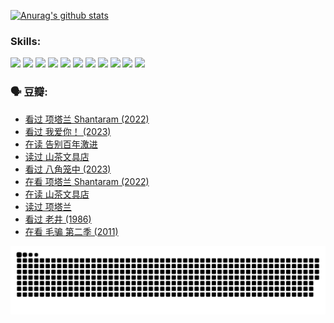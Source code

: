 
[![Anurag's github stats](https://github-readme-stats.vercel.app/api?username=w940853815)](https://github.com/anuraghazra/github-readme-stats)

### Skills:

<code><img height="32" src="https://cdn.jsdelivr.net/npm/simple-icons@v5/icons/python.svg"></code>
<code><img height="32" src="https://cdn.jsdelivr.net/npm/simple-icons@v5/icons/javascript.svg"></code>
<code><img height="32" src="https://cdn.jsdelivr.net/npm/simple-icons@v5/icons/django.svg"></code>
<code><img height="32" src="https://cdn.jsdelivr.net/npm/simple-icons@v5/icons/flask.svg"></code>
<code><img height="32" src="https://cdn.jsdelivr.net/npm/simple-icons@v5/icons/vuetify.svg"></code>
<code><img height="32" src="https://cdn.jsdelivr.net/npm/simple-icons@v5/icons/git.svg"></code>
<code><img height="32" src="https://cdn.jsdelivr.net/npm/simple-icons@v5/icons/docker.svg"></code>
<code><img height="32" src="https://cdn.jsdelivr.net/npm/simple-icons@v5/icons/postgresql.svg"></code>
<code><img height="32" src="https://cdn.jsdelivr.net/npm/simple-icons@v5/icons/elasticsearch.svg"></code>
<code><img height="32" src="https://cdn.jsdelivr.net/npm/simple-icons@v5/icons/macos.svg"></code>
<code><img height="32" src="https://cdn.jsdelivr.net/npm/simple-icons@v5/icons/linux.svg"></code>

### 🗣 豆瓣:

<!-- DOUBAN-ACTIVITIES:START -->
- [看过 项塔兰 Shantaram‎ (2022)](https://www.douban.com/people/136069238/status/4387849946/?_i=96241614)
- [看过 我爱你！‎ (2023)](https://www.douban.com/people/136069238/status/4385556252/?_i=96241614)
- [在读 告别百年激进](https://www.douban.com/people/136069238/status/4374953075/?_i=96241614)
- [读过 山茶文具店](https://www.douban.com/people/136069238/status/4374952154/?_i=96241614)
- [看过 八角笼中‎ (2023)](https://www.douban.com/people/136069238/status/4367541707/?_i=96241614)
- [在看 项塔兰 Shantaram‎ (2022)](https://www.douban.com/people/136069238/status/4365497032/?_i=96241614)
- [在读 山茶文具店](https://www.douban.com/people/136069238/status/4364620725/?_i=96241614)
- [读过 项塔兰](https://www.douban.com/people/136069238/status/4364620288/?_i=96241614)
- [看过 老井‎ (1986)](https://www.douban.com/people/136069238/status/4362366672/?_i=96241614)
- [在看 毛骗 第二季‎ (2011)](https://www.douban.com/people/136069238/status/4355752869/?_i=96241614)
<!-- DOUBAN-ACTIVITIES:END -->


![Snake animation](https://raw.githubusercontent.com/w940853815/w940853815/output/github-contribution-grid-snake.svg)

<!--
**w940853815/w940853815** is a ✨ _special_ ✨ repository because its `README.md` (this file) appears on your GitHub profile.

Here are some ideas to get you started:

- 🔭 I’m currently working on ...
- 🌱 I’m currently learning ...
- 👯 I’m looking to collaborate on ...
- 🤔 I’m looking for help with ...
- 💬 Ask me about ...
- 📫 How to reach me: ...
- 😄 Pronouns: ...
- ⚡ Fun fact: ...
-->

